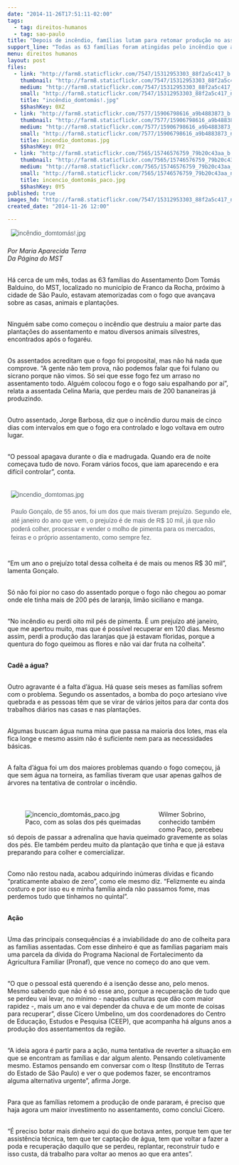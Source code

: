 ```yaml
---
date: "2014-11-26T17:51:11-02:00"
tags:
  - tag: direitos-humanos
  - tag: sao-paulo
title: "Depois de incêndio, famílias lutam para retomar produção no assentamento"
support_line: "Todas as 63 famílias foram atingidas pelo incêndio que aconteceu há um mês, no Assentamento Dom Tomás Balduino, próximo à cidade de São Paulo."
menu: direitos humanos
layout: post
files:
  - link: "http://farm8.staticflickr.com/7547/15312953303_88f2a5c417_b.jpg"
    thumbnail: "http://farm8.staticflickr.com/7547/15312953303_88f2a5c417_t.jpg"
    medium: "http://farm8.staticflickr.com/7547/15312953303_88f2a5c417_z.jpg"
    small: "http://farm8.staticflickr.com/7547/15312953303_88f2a5c417_n.jpg"
    title: "incêndio_domtomás!.jpg"
    $$hashKey: 0XZ
  - link: "http://farm8.staticflickr.com/7577/15906798616_a9b4883873_b.jpg"
    thumbnail: "http://farm8.staticflickr.com/7577/15906798616_a9b4883873_t.jpg"
    medium: "http://farm8.staticflickr.com/7577/15906798616_a9b4883873_z.jpg"
    small: "http://farm8.staticflickr.com/7577/15906798616_a9b4883873_n.jpg"
    title: incendio_domtomas.jpg
    $$hashKey: 0Y2
  - link: "http://farm8.staticflickr.com/7565/15746576759_79b20c43aa_b.jpg"
    thumbnail: "http://farm8.staticflickr.com/7565/15746576759_79b20c43aa_t.jpg"
    medium: "http://farm8.staticflickr.com/7565/15746576759_79b20c43aa_z.jpg"
    small: "http://farm8.staticflickr.com/7565/15746576759_79b20c43aa_n.jpg"
    title: incencio_domtomás_paco.jpg
    $$hashKey: 0Y5
published: true
images_hd: "http://farm8.staticflickr.com/7547/15312953303_88f2a5c417_n.jpg"
created_date: "2014-11-26 12:00"

---
```

<p style="margin: 0px; padding: 0px 0px 0.5em 8px; color: rgb(83, 93, 102); font-family: Arial, Verdana, Helvetica, sans-serif; font-size: 14px; line-height: 19.315168380737305px;"><img alt="incêndio_domtomás!.jpg" src="http://farm8.staticflickr.com/7547/15312953303_88f2a5c417_b.jpg" /></p>

<p><em>Por Maria Aparecida Terra<br />
Da P&aacute;gina do MST</em></p>

<p><br />
H&aacute; cerca de um m&ecirc;s, todas as 63 fam&iacute;lias do Assentamento Dom Tom&aacute;s Balduino, do MST, localizado no munic&iacute;pio de Franco da Rocha, pr&oacute;ximo &agrave; cidade de S&atilde;o Paulo, estavam atemorizadas com o fogo que avan&ccedil;ava sobre as casas, animais e planta&ccedil;&otilde;es.</p>

<p><br />
Ningu&eacute;m sabe como come&ccedil;ou o inc&ecirc;ndio que destruiu a maior parte das planta&ccedil;&otilde;es do assentamento e matou diversos animais silvestres, encontrados ap&oacute;s o fogar&eacute;u.&nbsp;</p>

<p><br />
Os assentados acreditam que o fogo foi proposital, mas n&atilde;o h&aacute; nada que comprove. &ldquo;A gente n&atilde;o tem prova, n&atilde;o podemos falar que foi fulano ou sicrano porque n&atilde;o vimos. S&oacute; sei que esse fogo fez um arraso no assentamento todo. Algu&eacute;m colocou fogo e o fogo saiu espalhando por a&iacute;&rdquo;, relata a assentada Celina Maria, que perdeu mais de 200 bananeiras j&aacute; produzindo.</p>

<p><br />
Outro assentado, Jorge Barbosa, diz que o inc&ecirc;ndio durou mais de cinco dias com intervalos em que o fogo era controlado e logo voltava em outro lugar.&nbsp;</p>

<p><br />
&ldquo;O pessoal apagava durante o dia e madrugada. Quando era de noite come&ccedil;ava tudo de novo. Foram v&aacute;rios focos, que iam aparecendo e era dif&iacute;cil controlar&rdquo;, conta.</p>

<p style="margin: 0px; padding: 0px 0px 0.5em 8px; color: rgb(83, 93, 102); font-family: Arial, Verdana, Helvetica, sans-serif; font-size: 14px; line-height: 19.315168380737305px;"><br />
<img alt="incendio_domtomas.jpg" src="http://farm8.staticflickr.com/7577/15906798616_a9b4883873_b.jpg" /><br />
<br />
Paulo Gon&ccedil;alo, de 55 anos, foi um dos que mais tiveram preju&iacute;zo. Segundo ele, at&eacute; janeiro do ano que vem, o preju&iacute;zo &eacute; de mais de R$ 10 mil, j&aacute; que n&atilde;o poder&aacute; colher, processar e vender o molho de pimenta para os mercados, feiras e o pr&oacute;prio assentamento, como sempre fez.&nbsp;</p>

<p><br />
&ldquo;Em um ano o preju&iacute;zo total dessa colheita &eacute; de mais ou menos R$ 30 mil&rdquo;, lamenta Gon&ccedil;alo.</p>

<p><br />
S&oacute; n&atilde;o foi pior no caso do assentado porque o fogo n&atilde;o chegou ao pomar onde ele tinha mais de 200 p&eacute;s de laranja, lim&atilde;o siciliano e manga.&nbsp;</p>

<p><br />
&ldquo;No inc&ecirc;ndio eu perdi oito mil p&eacute;s de pimenta. &Eacute; um preju&iacute;zo at&eacute; janeiro, que me apertou muito, mas que &eacute; poss&iacute;vel recuperar em 120 dias. Mesmo assim, perdi a produ&ccedil;&atilde;o das laranjas que j&aacute; estavam floridas, porque a quentura do fogo queimou as flores e n&atilde;o vai dar fruta na colheita&rdquo;.</p>

<p><br />
<strong>Cad&ecirc; a &aacute;gua?</strong></p>

<p><br />
Outro agravante &eacute; a falta d&rsquo;&aacute;gua. H&aacute; quase seis meses as fam&iacute;lias sofrem com o problema. Segundo os assentados, a bomba do po&ccedil;o artesiano vive quebrada e as pessoas t&ecirc;m que se virar de v&aacute;rios jeitos para dar conta dos trabalhos di&aacute;rios nas casas e nas planta&ccedil;&otilde;es.&nbsp;</p>

<p><br />
Algumas buscam &aacute;gua numa mina que passa na maioria dos lotes, mas ela fica longe e mesmo assim n&atilde;o &eacute; suficiente nem para as necessidades b&aacute;sicas.&nbsp;</p>

<p><br />
A falta d&rsquo;&aacute;gua foi um dos maiores problemas quando o fogo come&ccedil;ou, j&aacute; que sem &aacute;gua na torneira, as fam&iacute;lias tiveram que usar apenas galhos de &aacute;rvores na tentativa de controlar o inc&ecirc;ndio.</p>

<p style="margin: 0px; padding: 0px 0px 0.5em 8px; color: rgb(83, 93, 102); font-family: Arial, Verdana, Helvetica, sans-serif; font-size: 14px; line-height: 19.315168380737305px;">&nbsp;</p>

<figure class="image" style="float:left"><img alt="incencio_domtomás_paco.jpg" src="http://farm8.staticflickr.com/7565/15746576759_79b20c43aa_b.jpg" />
<figcaption>Paco, com as solas dos p&eacute;s queimadas</figcaption>
</figure>

<p>Wilmer Sobrino, conhecido tamb&eacute;m como Paco, percebeu s&oacute; depois de passar a adrenalina que havia queimado gravemente as solas dos p&eacute;s. Ele tamb&eacute;m perdeu muito da planta&ccedil;&atilde;o que tinha e que j&aacute; estava preparando para colher e comercializar.&nbsp;</p>

<p><br />
Como n&atilde;o restou nada, acabou adquirindo in&uacute;meras d&iacute;vidas e ficando &ldquo;praticamente abaixo de zero&rdquo;, como ele mesmo diz. &ldquo;Felizmente eu ainda costuro e por isso eu e minha fam&iacute;lia ainda n&atilde;o passamos fome, mas perdemos tudo que t&iacute;nhamos no quintal&rdquo;.</p>

<p><br />
<strong>A&ccedil;&atilde;o</strong></p>

<p><br />
Uma das principais consequ&ecirc;ncias &eacute; a inviabilidade do ano de colheita para as fam&iacute;lias assentadas. Com esse dinheiro &eacute; que as fam&iacute;lias pagariam mais uma parcela da d&iacute;vida do Programa Nacional de Fortalecimento da Agricultura Familiar (Pronaf), que vence no come&ccedil;o do ano que vem.&nbsp;</p>

<p><br />
&ldquo;O que o pessoal est&aacute; querendo &eacute; a isen&ccedil;&atilde;o desse ano, pelo menos. Mesmo sabendo que n&atilde;o &eacute; s&oacute; esse ano, porque a recupera&ccedil;&atilde;o de tudo que se perdeu vai levar, no m&iacute;nimo - naquelas culturas que d&atilde;o com maior rapidez -, mais um ano e vai depender da chuva e de um monte de coisas para recuperar&rdquo;, disse C&iacute;cero Umbelino, um dos coordenadores do Centro de Educa&ccedil;&atilde;o, Estudos e Pesquisa (CEEP), que acompanha h&aacute; alguns anos a produ&ccedil;&atilde;o dos assentamentos da regi&atilde;o.</p>

<p><br />
&ldquo;A ideia agora &eacute; partir para a a&ccedil;&atilde;o, numa tentativa de reverter a situa&ccedil;&atilde;o em que se encontram as fam&iacute;lias e dar algum alento. Pensando coletivamente mesmo. Estamos pensando em conversar com o Itesp (Instituto de Terras do Estado de S&atilde;o Paulo) e ver o que podemos fazer, se encontramos alguma alternativa urgente&rdquo;, afirma Jorge.</p>

<p><br />
Para que as fam&iacute;lias retomem a produ&ccedil;&atilde;o de onde pararam, &eacute; preciso que haja agora um maior investimento no assentamento, como conclui C&iacute;cero.&nbsp;</p>

<p><br />
&ldquo;&Eacute; preciso botar mais dinheiro aqui do que botava antes, porque tem que ter assist&ecirc;ncia t&eacute;cnica, tem que ter capta&ccedil;&atilde;o de &aacute;gua, tem que voltar a fazer a poda e recupera&ccedil;&atilde;o daquilo que se perdeu, replantar, reconstruir tudo e isso custa, d&aacute; trabalho para voltar ao menos ao que era antes&rdquo;.</p>

